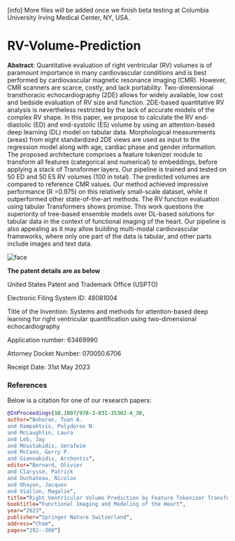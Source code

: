 [info] More files will be added once we finish beta testing at Columbia University Irving Medical Center, NY, USA.
# RV-Volume-Prediction

**Abstract**:
Quantitative evaluation of right ventricular (RV) volumes is of paramount importance in many cardiovascular conditions and is best performed by cardiovascular magnetic resonance imaging (CMR). However, CMR scanners are scarce, costly, and lack portability. Two-dimensional transthoracic echocardiography (2DE) allows for widely available, low cost and bedside evaluation of RV size and function. 2DE-based quantitative RV analysis is nevertheless restricted by the lack of accurate models of the complex RV shape. In this paper, we propose to calculate the RV end-diastolic (ED) and end-systolic (ES) volume by using an attention-based deep learning (DL) model on tabular data. Morphological measurements (areas) from eight standardized 2DE views are used as input to the regression model along with age, cardiac phase and gender information. The proposed architecture comprises a feature tokenizer module to transform all features (categorical and numerical) to embeddings, before applying a stack of Transformer layers. Our pipeline is trained and tested on 50 ED and 50 ES RV volumes (100 in total). The predicted volumes are compared to reference CMR values. Our method achieved impressive performance (R
=0.975) on this relatively small-scale dataset, while it outperformed other state-of-the-art methods. The RV function evaluation using tabular Transformers shows promise. This work questions the superiority of tree-based ensemble models over DL-based solutions for tabular data in the context of functional imaging of the heart. Our pipeline is also appealing as it may allow building multi-modal cardiovascular frameworks, where only one part of the data is tabular, and other parts include images and text data.

![face](https://github.com/tuanaqeelbohoran/RV-Volume-Prediction/assets/120468459/b010a7e6-8d6c-4e40-9e23-14ccfdb8ad90)

**The patent details are as below**

United States Patent and Trademark Office (USPTO)

Electronic Filing System ID: 48081004

Title of the Invention: Systems and methods for attention-based deep learning for right ventricular quantification using two-dimensional echocardiography
 
Application number: 63469990

Attorney Docket Number: 070050.6706

Receipt Date: 31st May 2023

### References

Below is a citation for one of our research papers:

```bibtex
@InProceedings{10.1007/978-3-031-35302-4_30,
author="Bohoran, Tuan A.
and Kampaktsis, Polydoros N.
and McLaughlin, Laura
and Leb, Jay
and Moustakidis, Serafeim
and McCann, Gerry P.
and Giannakidis, Archontis",
editor="Bernard, Olivier
and Clarysse, Patrick
and Duchateau, Nicolas
and Ohayon, Jacques
and Viallon, Magalie",
title="Right Ventricular Volume Prediction by Feature Tokenizer Transformer-Based Regression of 2D Echocardiography Small-Scale Tabular Data",
booktitle="Functional Imaging and Modeling of the Heart",
year="2023",
publisher="Springer Nature Switzerland",
address="Cham",
pages="292--300"}
